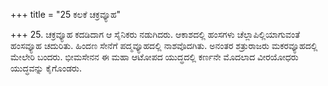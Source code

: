 +++
title = "25 ಕಲಕೆ ಚಕ್ರವ್ಯೂಹ"

+++
25. ಚಕ್ರವ್ಯೂಹ ಕದಡಿದಾಗ ಆ ಸೈನಿಕರು ನಡುಗಿದರು. ಆಕಾಶದಲ್ಲಿ ಹಂಸಗಳು ಚೆಲ್ಲಾಪಿಲ್ಲಿಯಾಗುವಂತೆ ಹಂಸವ್ಯೂಹ ಚದುರಿತು.  ಹಿಂದಣ ಸೇನೆಗೆ ಪದ್ಮವ್ಯೂಹದಲ್ಲಿ ನಾಶವೊದಗಿತು. ಅನಂತರ ಶತ್ರುರಾಜರು ಮಕರವ್ಯೂಹದಲ್ಲಿ ಮೇಲೇರಿ ಬಂದರು. ಭೀಮಸೇನನ ಈ ಮಹಾ ಆಟೋಪದ  ಯುದ್ಧದಲ್ಲಿ ಕರ್ಣನೇ ಮೊದಲಾದ ವೀರಯೋಧರು ಯುದ್ಧವನ್ನು ಕೈಗೊಂಡರು.